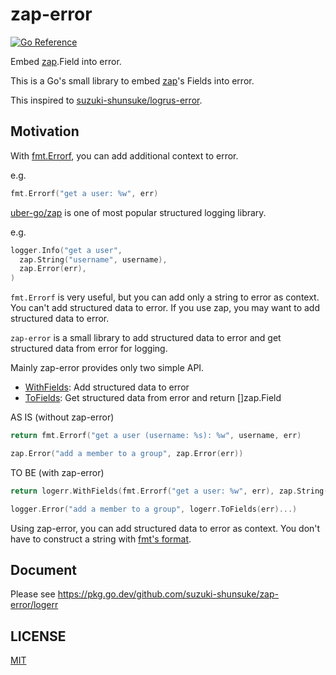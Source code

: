 # zap-error

[![Go Reference](https://pkg.go.dev/badge/github.com/suzuki-shunsuke/zap-error.svg)](https://pkg.go.dev/github.com/suzuki-shunsuke/zap-error)

Embed [zap](https://github.com/uber-go/zap).Field into error.

This is a Go's small library to embed [zap](https://github.com/uber-go/zap)'s Fields into error.

This inspired to [suzuki-shunsuke/logrus-error](https://github.com/suzuki-shunsuke/logrus-error).

## Motivation

With [fmt.Errorf](https://pkg.go.dev/fmt#Errorf), you can add additional context to error.

e.g.

```go
fmt.Errorf("get a user: %w", err)
```

[uber-go/zap](https://github.com/uber-go/zap) is one of most popular structured logging library.

e.g.

```go
logger.Info("get a user",
  zap.String("username", username),
  zap.Error(err),
)
```

`fmt.Errorf` is very useful, but you can add only a string to error as context. You can't add structured data to error.
If you use zap, you may want to add structured data to error.

`zap-error` is a small library to add structured data to error and get structured data from error for logging.

Mainly zap-error provides only two simple API.

* [WithFields](https://pkg.go.dev/github.com/suzuki-shunsuke/zap-error/logerr#WithFields): Add structured data to error
* [ToFields](https://pkg.go.dev/github.com/suzuki-shunsuke/zap-error/logerr#ToFields): Get structured data from error and return []zap.Field

AS IS (without zap-error)

```go
return fmt.Errorf("get a user (username: %s): %w", username, err)
```

```go
zap.Error("add a member to a group", zap.Error(err))
```

TO BE (with zap-error)

```go
return logerr.WithFields(fmt.Errorf("get a user: %w", err), zap.String("username", username))
```

```go
logger.Error("add a member to a group", logerr.ToFields(err)...)
```

Using zap-error, you can add structured data to error as context. You don't have to construct a string with [fmt's format](https://pkg.go.dev/fmt#hdr-Printing).

## Document

Please see https://pkg.go.dev/github.com/suzuki-shunsuke/zap-error/logerr

## LICENSE

[MIT](LICENSE)
